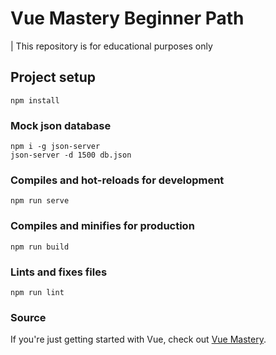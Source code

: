 # Vue Mastery Beginner Path
| This repository is for educational purposes only
## Project setup
```
npm install
```

### Mock json database 
```
npm i -g json-server
json-server -d 1500 db.json
```

### Compiles and hot-reloads for development
```
npm run serve
```

### Compiles and minifies for production
```
npm run build
```

### Lints and fixes files
```
npm run lint
```

### Source
If you're just getting started with Vue, check out [Vue Mastery](https://www.vuemastery.com/courses-path/beginner).
